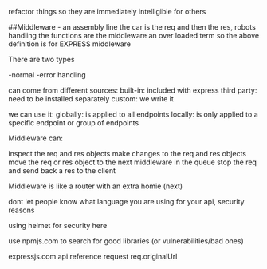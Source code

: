 refactor things so they are immediately intelligible for others

##Middleware - an assembly line the car is the req and then the res, robots handling the functions are the middleware
an over loaded term so the above definition is for EXPRESS middleware


There are two types

-normal
-error handling

can come from different sources:
built-in: included with express
third party: need to be installed separately
custom: we write it

we can use it:
globally: is applied to all endpoints
locally: is only applied to a specific endpoint or group of endpoints

Middleware can:

inspect the req and res objects
make changes to the req and res objects
move the req or res object to the next middleware in the queue
stop the req and send back a res to the client

Middleware is like a router with an extra homie (next)


dont let people know what language you are using for your api, security reasons

using helmet for security here 

use npmjs.com to search for good libraries (or vulnerabilities/bad ones)

expressjs.com
    api reference
        request
                req.originalUrl
                
